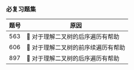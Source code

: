 ### 必复习题集
| 题号 | 原因                             |
| ---- | -------------------------------- |
| 563  | 👿 对于理解二叉树的后序遍历有帮助 |
| 606  | 👿 对于理解二叉树的前序续遍历有帮助 |
| 897  | 👿 对于理解二叉树的后序遍历有帮助 |

